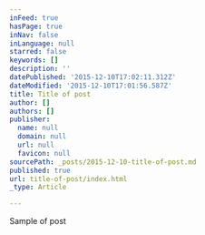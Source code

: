 ```yaml
---
inFeed: true
hasPage: true
inNav: false
inLanguage: null
starred: false
keywords: []
description: ''
datePublished: '2015-12-10T17:02:11.312Z'
dateModified: '2015-12-10T17:01:56.587Z'
title: Title of post
author: []
authors: []
publisher:
  name: null
  domain: null
  url: null
  favicon: null
sourcePath: _posts/2015-12-10-title-of-post.md
published: true
url: title-of-post/index.html
_type: Article

---
```

Sample of post